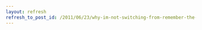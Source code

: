 ```yaml
---
layout: refresh
refresh_to_post_id: /2011/06/23/why-im-not-switching-from-remember-the-milk-to-the-deadline
---
```

